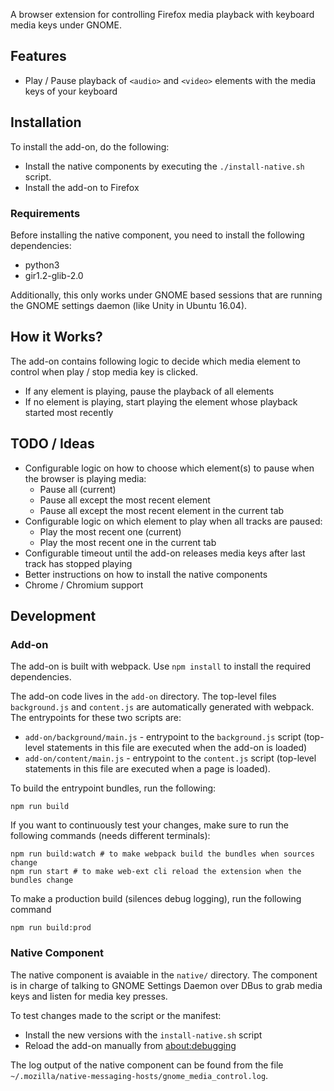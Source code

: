 A browser extension for controlling Firefox media playback with keyboard
media keys under GNOME.

## Features
* Play / Pause playback of `<audio>` and `<video>` elements
  with the media keys of your keyboard

## Installation
To install the add-on, do the following:

* Install the native components by executing the `./install-native.sh` script.
* Install the add-on to Firefox

### Requirements
Before installing the native component, you need to install the following
dependencies:

* python3
* gir1.2-glib-2.0

Additionally, this only works under GNOME based sessions that are running
the GNOME settings daemon (like Unity in Ubuntu 16.04).

## How it Works?
The add-on contains following logic to decide which media element
to control when play / stop media key is clicked.

* If any element is playing, pause the playback of all elements
* If no element is playing, start playing the element whose playback
  started most recently

## TODO / Ideas
* Configurable logic on how to choose which element(s) to pause when
  the browser is playing media:
  * Pause all (current)
  * Pause all except the most recent element
  * Pause all except the most recent element in the current tab
* Configurable logic on which element to play when all tracks are
  paused:
  * Play the most recent one (current)
  * Play the most recent one in the current tab
* Configurable timeout until the add-on releases media keys after last
  track has stopped playing
* Better instructions on how to install the native components
* Chrome / Chromium support

## Development

### Add-on
The add-on is built with webpack. Use `npm install` to install the required
dependencies.

The add-on code lives in the `add-on` directory. The top-level files `background.js`
and `content.js` are automatically generated with webpack. The entrypoints for
these two scripts are:
* `add-on/background/main.js` - entrypoint to the `background.js` script (top-level
  statements in this file are executed when the add-on is loaded)
* `add-on/content/main.js` - entrypoint to the `content.js` script (top-level
  statements in this file are executed when a page is loaded).

To build the entrypoint bundles, run the following:
```
npm run build
```

If you want to continuously test your changes, make sure to run the following
commands (needs different terminals):
```
npm run build:watch # to make webpack build the bundles when sources change
npm run start # to make web-ext cli reload the extension when the bundles change
```

To make a production build (silences debug logging), run the following command
```
npm run build:prod
```

### Native Component
The native component is avaiable in the `native/` directory. The component
is in charge of talking to GNOME Settings Daemon over DBus to grab media
keys and listen for media key presses.

To test changes made to the script or the manifest:
* Install the new versions with the `install-native.sh` script
* Reload the add-on manually from [about:debugging](about:debugging)

The log output of the native component can be found from the file
`~/.mozilla/native-messaging-hosts/gnome_media_control.log`.
